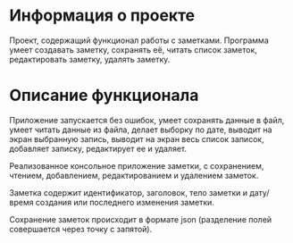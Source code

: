 # **Информация о проекте**

Проект, содержащий функционал работы с заметками. Программа умеет создавать заметку, сохранять её, читать список заметок, редактировать заметку, удалять заметку.

# **Описание функционала**

Приложение запускается без ошибок, умеет сохранять данные в файл, умеет читать данные из файла, делает выборку по дате, выводит на экран выбранную запись, выводит на экран весь список записок, добавляет записку, редактирует ее и удаляет.

Реализованное консольное приложение заметки, с сохранением, чтением, добавлением, редактированием и удалением заметок.

Заметка содержит идентификатор, заголовок, тело заметки и дату/время создания или последнего изменения заметки.

Сохранение заметок происходит в формате json (разделение полей совершается через точку с запятой).
